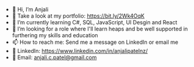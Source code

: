 - 👋 Hi, I’m Anjali
- 👀 Take a look at my portfolio: https://bit.ly/2Wk4OqK
- 🌱 I’m currently learning C#, SQL, JavaScript, UI Desgin and React
- 💞️ I’m looking for a role where I'll learn heaps and be well supported in furthering my skills and education
- 📫 How to reach me: Send me a message on LinkedIn or email me
- 🔗 LinkedIn: https://www.linkedin.com/in/anjalipatelnz/
- 📧 Email: anjali.c.patel@gmail.com

<!---
anjali-patelnz/anjali-patelnz is a ✨ special ✨ repository because its `README.md` (this file) appears on your GitHub profile.
You can click the Preview link to take a look at your changes.
--->
